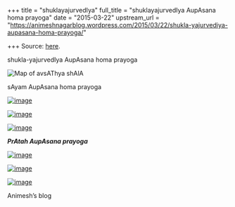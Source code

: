 +++
title = "shuklayajurvedIya"
full_title = "shuklayajurvedIya AupAsana homa prayoga"
date = "2015-03-22"
upstream_url = "https://animeshnagarblog.wordpress.com/2015/03/22/shukla-yajurvediya-aupasana-homa-prayoga/"

+++
Source: [here](https://animeshnagarblog.wordpress.com/2015/03/22/shukla-yajurvediya-aupasana-homa-prayoga/).

shukla-yajurvedIya AupAsana homa prayoga

![Map of avsAThya
shAlA](https://animeshnagarblog.files.wordpress.com/2015/03/wpid-img_20150301_175839.jpg?w=700 "IMG_20150301_175839.JPG")

sAyam AupAsana homa prayoga

[![image](https://animeshnagarblog.files.wordpress.com/2015/03/wpid-img_20150228_1102201.jpg?w=700 "IMG_20150228_110220.JPG")](https://animeshnagarblog.files.wordpress.com/2015/03/wpid-img_20150228_1102201.jpg)

[![image](https://animeshnagarblog.files.wordpress.com/2015/03/wpid-screenshot_2015-02-28-10-59-42.png?w=700 "Screenshot_2015-02-28-10-59-42.png")](https://animeshnagarblog.files.wordpress.com/2015/03/wpid-screenshot_2015-02-28-10-59-42.png)

[![image](https://animeshnagarblog.files.wordpress.com/2015/03/wpid-img_20150228_110311.jpg?w=700 "IMG_20150228_110311.JPG")](https://animeshnagarblog.files.wordpress.com/2015/03/wpid-img_20150228_110311.jpg)

***PrAtah AupAsana prayoga***

[![image](https://animeshnagarblog.files.wordpress.com/2015/03/wpid-img_20150228_110328.jpg?w=700 "IMG_20150228_110328.JPG")](https://animeshnagarblog.files.wordpress.com/2015/03/wpid-img_20150228_110328.jpg)

[![image](https://animeshnagarblog.files.wordpress.com/2015/03/wpid-screenshot_2015-02-28-11-00-13.png?w=700 "Screenshot_2015-02-28-11-00-13.png")](https://animeshnagarblog.files.wordpress.com/2015/03/wpid-screenshot_2015-02-28-11-00-13.png)

[![image](https://animeshnagarblog.files.wordpress.com/2015/03/wpid-img_20150228_110450.jpg?w=700 "IMG_20150228_110450.JPG")](https://animeshnagarblog.files.wordpress.com/2015/03/wpid-img_20150228_110450.jpg)

Animesh’s blog
